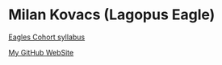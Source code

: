 # Milan Kovacs (Lagopus Eagle)

[Eagles Cohort syllabus](https://github.com/greenfox-academy/eagles-syllabus)

[My GitHub WebSite](https://garlyle.github.io/Garlyle/)
